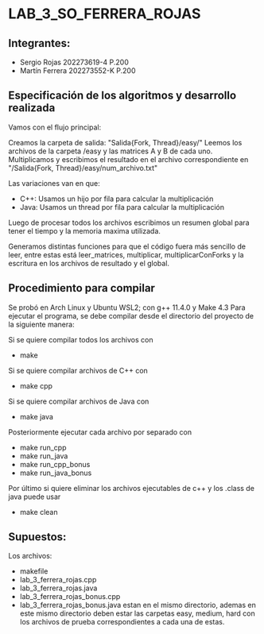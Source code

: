# LAB_3_SO_FERRERA_ROJAS
## Integrantes:
- Sergio Rojas 202273619-4 P.200
- Martín Ferrera 202273552-K P.200

## Especificación de los algoritmos y desarrollo realizada
Vamos con el flujo principal:

Creamos la carpeta de salida: "Salida{Fork, Thread}/easy/"
Leemos los archivos de la carpeta /easy y las matrices A y B de cada uno.
Multiplicamos y escribimos el resultado en el archivo correspondiente en "/Salida{Fork, Thread}/easy/num_archivo.txt"

Las variaciones van en que:
- C++: Usamos un hijo por fila para calcular la multiplicación
- Java: Usamos un thread por fila para calcular la multiplicación

Luego de procesar todos los archivos escribimos un resumen global para tener el tiempo y la memoria maxima utilizada.

Generamos distintas funciones para que el código fuera más sencillo de leer, entre estas está leer_matrices, multiplicar, multiplicarConForks y la escritura en los archivos de resultado y el global.


## Procedimiento para compilar
Se probó en Arch Linux y Ubuntu WSL2; con g++ 11.4.0 y Make 4.3
Para ejecutar el programa, se debe compilar desde el directorio del proyecto de la siguiente manera:

Si se quiere compilar todos los archivos con
- make

Si se quiere compilar archivos de C++ con
- make cpp

Si se quiere compilar archivos de Java con
- make java

Posteriormente ejecutar cada archivo por separado con
- make run_cpp
- make run_java
- make run_cpp_bonus
- make run_java_bonus

Por último si quiere eliminar los archivos ejecutables de c++ y los .class de java puede usar
- make clean

## Supuestos:
Los archivos: 
- makefile
- lab_3_ferrera_rojas.cpp
- lab_3_ferrera_rojas.java
- lab_3_ferrera_rojas_bonus.cpp
- lab_3_ferrera_rojas_bonus.java 
estan en el mismo directorio, ademas en este mismo directorio deben estar las carpetas easy, medium, hard con los archivos de prueba correspondientes a cada una de estas.